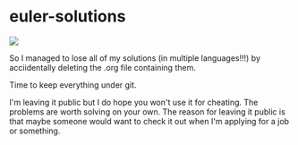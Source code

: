 # euler-solutions
<img src='https://projecteuler.net/profile/nondv.png' />

So I managed to lose all of my solutions (in multiple languages!!!) by acciidentally deleting the .org file containing them.

Time to keep everything under git.


I'm leaving it public but I do hope you won't use it for cheating. The problems are worth solving on your own.
The reason for leaving it public is that maybe someone would want to check it out when I'm applying for a job or something.

